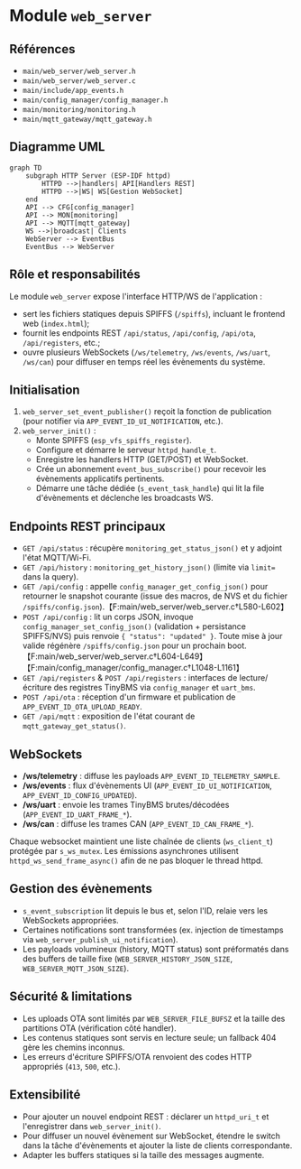 # Module `web_server`

## Références
- `main/web_server/web_server.h`
- `main/web_server/web_server.c`
- `main/include/app_events.h`
- `main/config_manager/config_manager.h`
- `main/monitoring/monitoring.h`
- `main/mqtt_gateway/mqtt_gateway.h`

## Diagramme UML
```mermaid
graph TD
    subgraph HTTP Server (ESP-IDF httpd)
        HTTPD -->|handlers| API[Handlers REST]
        HTTPD -->|WS| WS[Gestion WebSocket]
    end
    API --> CFG[config_manager]
    API --> MON[monitoring]
    API --> MQTT[mqtt_gateway]
    WS -->|broadcast| Clients
    WebServer --> EventBus
    EventBus --> WebServer
```

## Rôle et responsabilités
Le module `web_server` expose l'interface HTTP/WS de l'application :
- sert les fichiers statiques depuis SPIFFS (`/spiffs`), incluant le frontend web (`index.html`);
- fournit les endpoints REST `/api/status`, `/api/config`, `/api/ota`, `/api/registers`, etc.;
- ouvre plusieurs WebSockets (`/ws/telemetry`, `/ws/events`, `/ws/uart`, `/ws/can`) pour diffuser en temps réel les évènements du système.

## Initialisation
1. `web_server_set_event_publisher()` reçoit la fonction de publication (pour notifier via `APP_EVENT_ID_UI_NOTIFICATION`, etc.).
2. `web_server_init()` :
   - Monte SPIFFS (`esp_vfs_spiffs_register`).
   - Configure et démarre le serveur `httpd_handle_t`.
   - Enregistre les handlers HTTP (GET/POST) et WebSocket.
   - Crée un abonnement `event_bus_subscribe()` pour recevoir les évènements applicatifs pertinents.
   - Démarre une tâche dédiée (`s_event_task_handle`) qui lit la file d'évènements et déclenche les broadcasts WS.

## Endpoints REST principaux
- `GET /api/status` : récupère `monitoring_get_status_json()` et y adjoint l'état MQTT/Wi-Fi.
- `GET /api/history` : `monitoring_get_history_json()` (limite via `limit=` dans la query).
- `GET /api/config` : appelle `config_manager_get_config_json()` pour retourner le snapshot courante (issue des macros, de NVS et du fichier `/spiffs/config.json`).【F:main/web_server/web_server.c†L580-L602】
- `POST /api/config` : lit un corps JSON, invoque `config_manager_set_config_json()` (validation + persistance SPIFFS/NVS) puis renvoie `{ "status": "updated" }`. Toute mise à jour valide régénère `/spiffs/config.json` pour un prochain boot.【F:main/web_server/web_server.c†L604-L649】【F:main/config_manager/config_manager.c†L1048-L1161】
- `GET /api/registers` & `POST /api/registers` : interfaces de lecture/écriture des registres TinyBMS via `config_manager` et `uart_bms`.
- `POST /api/ota` : réception d'un firmware et publication de `APP_EVENT_ID_OTA_UPLOAD_READY`.
- `GET /api/mqtt` : exposition de l'état courant de `mqtt_gateway_get_status()`.

## WebSockets
- **/ws/telemetry** : diffuse les payloads `APP_EVENT_ID_TELEMETRY_SAMPLE`.
- **/ws/events** : flux d'évènements UI (`APP_EVENT_ID_UI_NOTIFICATION`, `APP_EVENT_ID_CONFIG_UPDATED`).
- **/ws/uart** : envoie les trames TinyBMS brutes/décodées (`APP_EVENT_ID_UART_FRAME_*`).
- **/ws/can** : diffuse les trames CAN (`APP_EVENT_ID_CAN_FRAME_*`).

Chaque websocket maintient une liste chaînée de clients (`ws_client_t`) protégée par `s_ws_mutex`. Les émissions asynchrones utilisent `httpd_ws_send_frame_async()` afin de ne pas bloquer le thread httpd.

## Gestion des évènements
- `s_event_subscription` lit depuis le bus et, selon l'ID, relaie vers les WebSockets appropriées.
- Certaines notifications sont transformées (ex. injection de timestamps via `web_server_publish_ui_notification`).
- Les payloads volumineux (history, MQTT status) sont préformatés dans des buffers de taille fixe (`WEB_SERVER_HISTORY_JSON_SIZE`, `WEB_SERVER_MQTT_JSON_SIZE`).

## Sécurité & limitations
- Les uploads OTA sont limités par `WEB_SERVER_FILE_BUFSZ` et la taille des partitions OTA (vérification côté handler).
- Les contenus statiques sont servis en lecture seule; un fallback 404 gère les chemins inconnus.
- Les erreurs d'écriture SPIFFS/OTA renvoient des codes HTTP appropriés (`413`, `500`, etc.).

## Extensibilité
- Pour ajouter un nouvel endpoint REST : déclarer un `httpd_uri_t` et l'enregistrer dans `web_server_init()`.
- Pour diffuser un nouvel évènement sur WebSocket, étendre le switch dans la tâche d'évènements et ajouter la liste de clients correspondante.
- Adapter les buffers statiques si la taille des messages augmente.
